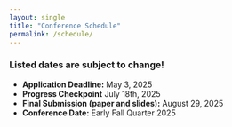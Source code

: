 ```yaml
---
layout: single
title: "Conference Schedule"
permalink: /schedule/
---
```


### Listed dates are subject to change!

- **Application Deadline:** May 3, 2025
- **Progress Checkpoint** July 18th, 2025
- **Final Submission (paper and slides):** August 29, 2025
- **Conference Date:** Early Fall Quarter 2025
